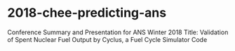 # 2018-chee-predicting-ans
Conference Summary and Presentation for ANS Winter 2018 
Title: Validation of Spent Nuclear Fuel Output by Cyclus, a Fuel Cycle Simulator Code
